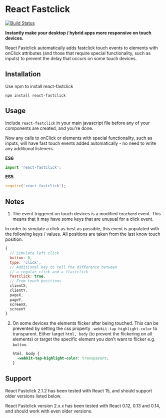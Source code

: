 # React Fastclick
[![Build Status](https://travis-ci.org/JakeSidSmith/react-fastclick.svg?branch=master)](https://travis-ci.org/JakeSidSmith/react-fastclick)

**Instantly make your desktop / hybrid apps more responsive on touch devices.**

React Fastclick automatically adds fastclick touch events to elements with onClick attributes (and those that require special functionality, such as inputs) to prevent the delay that occurs on some touch devices.

## Installation

Use npm to install react-fastclick

```
npm install react-fastclick
```

## Usage

Include `react-fastclick` in your main javascript file before any of your components are created, and you're done.

Now any calls to onClick  or elements with special functionality, such as inputs, will have fast touch events added automatically - no need to write any additional listeners.

**ES6**

```javascript
import 'react-fastclick';
```

**ES5**

```javascript
require('react-fastclick');
```

## Notes

1. The event triggered on touch devices is a modified `touchend` event. This means that it may have some keys that are unusual for a click event.

  In order to simulate a click as best as possible, this event is populated with the following keys / values. All positions are taken from the last know touch position.

  ```javascript
  {
    // Simulate left click
    button: 0,
    type: 'click',
    // Additional key to tell the difference between
    // a regular click and a flastclick
    fastclick: true,
    // From touch positions
    clientX,
    clientY,
    pageX,
    pageY,
    screenX,
    screenY
  }
  ```

2. On some devices the elements flicker after being touched. This can be prevented by setting the css property `-webkit-tap-highlight-color` to transparent.
Either target `html, body` (to prevent the flickering on all elements) or target the specific element you don't want to flicker e.g. `button`.

    ```css
    html, body {
      -webkit-tap-highlight-color: transparent;
    }
    ```

## Support

React Fastclick 2.1.2 has been tested with React 15, and should support older versions listed below.

React Fastclick version 2.x.x has been tested with React 0.12, 0.13 and 0.14, and should work with even older versions.
